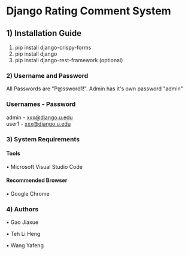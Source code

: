 # Django Rating Comment System

## 1) Installation Guide

1. pip install django-crispy-forms
2. pip install django  
3. pip install django-rest-framework (optional) 

### 2) Username and Password

All Passwords are "P@ssword1!". 
Admin has it's own password "admin"

### Usernames - Password

admin			          - 	xxx@django.u.edu  
user1			          - 	xxx@django.u.edu  

### 3) System Requirements

#### Tools
•	Microsoft Visual Studio Code

#### Recommended Browser 
•	Google Chrome

### 4) Authors
•	Gao Jiaxue

•	Teh Li Heng

•	Wang Yafeng
